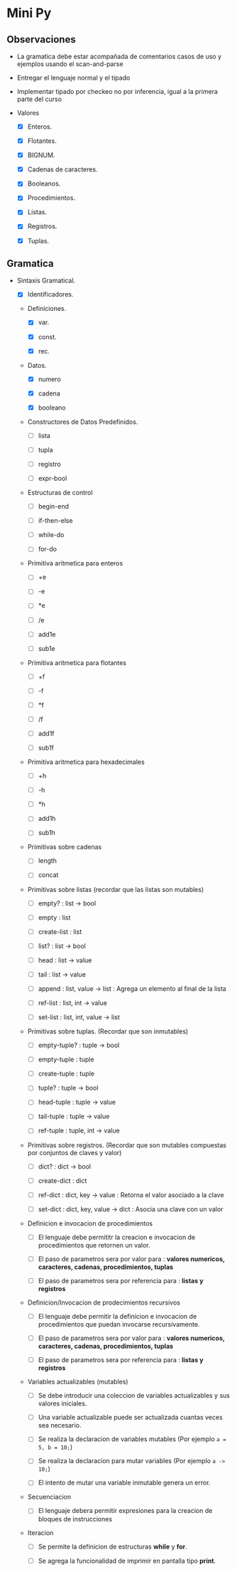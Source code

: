 # Mini Py

## Observaciones

- La gramatica debe estar acompañada de comentarios casos de uso y ejemplos usando el scan-and-parse
- Entregar el lenguaje normal y el tipado
- Implementar tipado por checkeo no por inferencia, igual a la primera parte del curso

- Valores

	- [X] Enteros.

	- [X] Flotantes.

	- [X] BIGNUM.

	- [X] Cadenas de caracteres.

	- [X] Booleanos.

	- [X] Procedimientos.

	- [X] Listas.

	- [X] Registros.

	- [X] Tuplas.

## Gramatica

- Sintaxis Gramatical.

	- [X] Identificadores.

	- Definiciones.

		- [X] var.

		- [X] const.

		- [X] rec.

	- Datos.

		- [X] numero

		- [X] cadena

		- [X] booleano

	- Constructores de Datos Predefinidos.

		- [ ] lista

		- [ ] tupla

		- [ ] registro

		- [ ] expr-bool

	- Estructuras de control

		- [ ] begin-end

		- [ ] if-then-else

		- [ ] while-do

		- [ ] for-do

	- Primitiva aritmetica para enteros

		- [ ] +e

		- [ ] -e

		- [ ] *e

		- [ ] /e

		- [ ] add1e

		- [ ] sub1e

	- Primitiva aritmetica para flotantes

		- [ ] +f

		- [ ] -f

		- [ ] *f

		- [ ] /f

		- [ ] add1f

		- [ ] sub1f

	- Primitiva aritmetica para hexadecimales

		- [ ] +h

		- [ ] -h

		- [ ] *h

		- [ ] add1h

		- [ ] sub1h


	- Primitivas sobre cadenas

		- [ ] length

		- [ ] concat

	- Primitivas sobre listas (recordar que las listas son mutables)

		- [ ] empty? : list -> bool

		- [ ] empty : list

		- [ ] create-list : list

		- [ ] list? : list -> bool

		- [ ] head : list -> value

		- [ ] tail : list -> value

		- [ ] append : list, value -> list : Agrega un elemento al final de la lista

		- [ ] ref-list : list, int -> value

		- [ ] set-list : list, int, value -> list

	- Primitivas sobre tuplas. (Recordar que son inmutables)

		- [ ] empty-tuple? : tuple -> bool

		- [ ] empty-tuple : tuple

		- [ ] create-tuple : tuple

		- [ ] tuple? : tuple -> bool

		- [ ] head-tuple : tuple -> value

		- [ ] tail-tuple : tuple -> value

		- [ ] ref-tuple : tuple, int -> value

	- Primitivas sobre registros. (Recordar que son mutables compuestas por conjuntos de claves y valor)

		- [ ] dict? : dict -> bool

		- [ ] create-dict : dict

		- [ ] ref-dict : dict, key -> value : Retorna el valor asociado a la clave

		- [ ] set-dict : dict, key, value -> dict : Asocia una clave con un valor

	- Definicion e invocacion de procedimientos

		- [ ] El lenguaje debe permititr la creacion e invocacion de procedimientos que retornen un valor.

		- [ ] El paso de parametros sera por valor para : **valores numericos, caracteres, cadenas, procedimientos, tuplas**

		- [ ] El paso de parametros sera por referencia para : **listas y registros**

	- Definicion/Invocacion de prodecimientos recursivos

		- [ ] El lenguaje debe permitir la definicion e invocacion de procedimientos que puedan invocarse recursivamente.

		- [ ] El paso de parametros sera por valor para : **valores numericos, caracteres, cadenas, procedimientos, tuplas**

		- [ ] El paso de parametros sera por referencia para : **listas y registros**

	- Variables actualizables (mutables)

		- [ ] Se debe introducir una coleccion de variables actualizables y sus valores iniciales.

		- [ ] Una variable actualizable puede ser actualizada cuantas veces sea necesario.

		- [ ] Se realiza la declaracion de variables mutables (Por ejemplo `a = 5, b = 10;`)

		- [ ] Se realiza la declaracion para mutar variables (Por ejemplo `a -> 10;`)

		- [ ] El intento de mutar una variable inmutable genera un error.

	- Secuenciacion

		- [ ] El lenguaje debera permitir expresiones para la creacion de bloques de instrucciones

	- Iteracion

		- [ ] Se permite la definicion de estructuras **while** y **for**.

		- [ ] Se agrega la funcionalidad de imprimir en pantalla tipo **print**.
